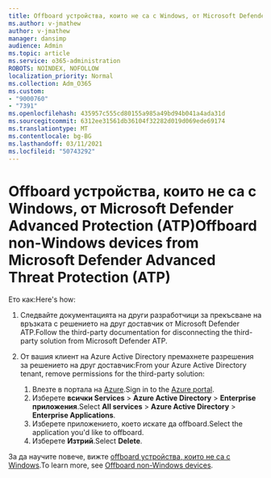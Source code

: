 ```yaml
---
title: Offboard устройства, които не са с Windows, от Microsoft Defender Advanced Protection (ATP)
ms.author: v-jmathew
author: v-jmathew
manager: dansimp
audience: Admin
ms.topic: article
ms.service: o365-administration
ROBOTS: NOINDEX, NOFOLLOW
localization_priority: Normal
ms.collection: Adm_O365
ms.custom:
- "9000760"
- "7391"
ms.openlocfilehash: 435957c555cd80155a985a49bd94b041a4ada31d
ms.sourcegitcommit: 6312ee31561db36104f32282d019d069ede69174
ms.translationtype: MT
ms.contentlocale: bg-BG
ms.lasthandoff: 03/11/2021
ms.locfileid: "50743292"
---
```

# <a name="offboard-non-windows-devices-from-microsoft-defender-advanced-threat-protection-atp"></a><span data-ttu-id="c3c7a-102">Offboard устройства, които не са с Windows, от Microsoft Defender Advanced Protection (ATP)</span><span class="sxs-lookup"><span data-stu-id="c3c7a-102">Offboard non-Windows devices from Microsoft Defender Advanced Threat Protection (ATP)</span></span>

<span data-ttu-id="c3c7a-103">Ето как:</span><span class="sxs-lookup"><span data-stu-id="c3c7a-103">Here's how:</span></span>

1. <span data-ttu-id="c3c7a-104">Следвайте документацията на други разработчици за прекъсване на връзката с решението на друг доставчик от Microsoft Defender ATP.</span><span class="sxs-lookup"><span data-stu-id="c3c7a-104">Follow the third-party documentation for disconnecting the third-party solution from Microsoft Defender ATP.</span></span>
2. <span data-ttu-id="c3c7a-105">От вашия клиент на Azure Active Directory премахнете разрешения за решението на друг доставчик:</span><span class="sxs-lookup"><span data-stu-id="c3c7a-105">From your Azure Active Directory tenant, remove permissions for the third-party solution:</span></span>

    1. <span data-ttu-id="c3c7a-106">Влезте в портала на [Azure](https://go.microsoft.com/fwlink/?linkid=2125612).</span><span class="sxs-lookup"><span data-stu-id="c3c7a-106">Sign in to the [Azure portal](https://go.microsoft.com/fwlink/?linkid=2125612).</span></span>
    1. <span data-ttu-id="c3c7a-107">Изберете **всички Services**  >  **Azure Active Directory**  >  **Enterprise приложения**.</span><span class="sxs-lookup"><span data-stu-id="c3c7a-107">Select **All services** > **Azure Active Directory** > **Enterprise Applications**.</span></span>
    1. <span data-ttu-id="c3c7a-108">Изберете приложението, което искате да offboard.</span><span class="sxs-lookup"><span data-stu-id="c3c7a-108">Select the application you'd like to offboard.</span></span>
    1. <span data-ttu-id="c3c7a-109">Изберете **Изтрий**.</span><span class="sxs-lookup"><span data-stu-id="c3c7a-109">Select **Delete**.</span></span>

<span data-ttu-id="c3c7a-110">За да научите повече, вижте [offboard устройства, които не са с Windows](https://go.microsoft.com/fwlink/?linkid=2143630).</span><span class="sxs-lookup"><span data-stu-id="c3c7a-110">To learn more, see [Offboard non-Windows devices](https://go.microsoft.com/fwlink/?linkid=2143630).</span></span>
